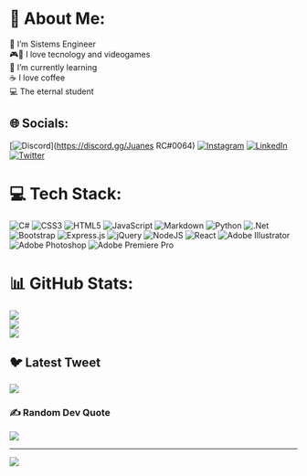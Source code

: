 # 💫 About Me:
🔭 I’m Sistems Engineer <br>🎮🍙 I love tecnology and videogames<br>🌱 I’m currently learning<br>☕ I love coffee<br>💻 The eternal student


## 🌐 Socials:
[![Discord](https://img.shields.io/badge/Discord-%237289DA.svg?logo=discord&logoColor=white)](https://discord.gg/Juanes RC#0064) [![Instagram](https://img.shields.io/badge/Instagram-%23E4405F.svg?logo=Instagram&logoColor=white)](https://instagram.com/juanesteban.hernandezbonilla) [![LinkedIn](https://img.shields.io/badge/LinkedIn-%230077B5.svg?logo=linkedin&logoColor=white)](https://www.linkedin.com/in/juanhezdev-28791225b?lipi=urn%3Ali%3Apage%3Ad_flagship3_profile_view_base_contact_details%3BO3y%2F2HfYT0%2Bue7UT5mLpoA%3D%3D) [![Twitter](https://img.shields.io/badge/Twitter-%231DA1F2.svg?logo=Twitter&logoColor=white)](https://twitter.com/@JuanhezDev) 

# 💻 Tech Stack:
![C#](https://img.shields.io/badge/c%23-%23239120.svg?style=for-the-badge&logo=c-sharp&logoColor=white) ![CSS3](https://img.shields.io/badge/css3-%231572B6.svg?style=for-the-badge&logo=css3&logoColor=white) ![HTML5](https://img.shields.io/badge/html5-%23E34F26.svg?style=for-the-badge&logo=html5&logoColor=white) ![JavaScript](https://img.shields.io/badge/javascript-%23323330.svg?style=for-the-badge&logo=javascript&logoColor=%23F7DF1E) ![Markdown](https://img.shields.io/badge/markdown-%23000000.svg?style=for-the-badge&logo=markdown&logoColor=white) ![Python](https://img.shields.io/badge/python-3670A0?style=for-the-badge&logo=python&logoColor=ffdd54) ![.Net](https://img.shields.io/badge/.NET-5C2D91?style=for-the-badge&logo=.net&logoColor=white) ![Bootstrap](https://img.shields.io/badge/bootstrap-%23563D7C.svg?style=for-the-badge&logo=bootstrap&logoColor=white) ![Express.js](https://img.shields.io/badge/express.js-%23404d59.svg?style=for-the-badge&logo=express&logoColor=%2361DAFB) ![jQuery](https://img.shields.io/badge/jquery-%230769AD.svg?style=for-the-badge&logo=jquery&logoColor=white) ![NodeJS](https://img.shields.io/badge/node.js-6DA55F?style=for-the-badge&logo=node.js&logoColor=white) ![React](https://img.shields.io/badge/react-%2320232a.svg?style=for-the-badge&logo=react&logoColor=%2361DAFB) ![Adobe Illustrator](https://img.shields.io/badge/adobeillustrator-%23FF9A00.svg?style=for-the-badge&logo=adobeillustrator&logoColor=white) ![Adobe Photoshop](https://img.shields.io/badge/adobephotoshop-%2331A8FF.svg?style=for-the-badge&logo=adobephotoshop&logoColor=white) ![Adobe Premiere Pro](https://img.shields.io/badge/Adobe%20Premiere%20Pro-9999FF.svg?style=for-the-badge&logo=Adobe%20Premiere%20Pro&logoColor=white)
# 📊 GitHub Stats:
![](https://github-readme-stats.vercel.app/api?username=Juanes332&theme=blueberry&hide_border=false&include_all_commits=false&count_private=false)<br/>
![](https://github-readme-streak-stats.herokuapp.com/?user=Juanes332&theme=blueberry&hide_border=false)<br/>
![](https://github-readme-stats.vercel.app/api/top-langs/?username=Juanes332&theme=blueberry&hide_border=false&include_all_commits=false&count_private=false&layout=compact)

## 🐦 Latest Tweet
[![](https://gtce.itsvg.in/api?username=@JuanhezDev)](https://github.com/VishwaGauravIn/github-twitter-card-embed)

### ✍️ Random Dev Quote
![](https://quotes-github-readme.vercel.app/api?type=horizontal&theme=radical)


---
[![](https://visitcount.itsvg.in/api?id=Juanes332&icon=0&color=1)](https://visitcount.itsvg.in)

<!-- Proudly created with GPRM ( https://gprm.itsvg.in ) -->
